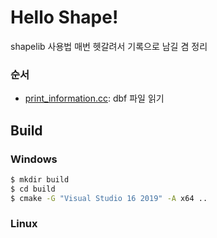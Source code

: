 # Hello Shape!
shapelib 사용법 매번 헷갈려서 기록으로 남길 겸 정리

### 순서
- [print_information.cc](https://github.com/Soo-Bin/helloshape/blob/main/print_information.cc): dbf 파일 읽기

## Build
### Windows
```sh
$ mkdir build
$ cd build
$ cmake -G "Visual Studio 16 2019" -A x64 ..
```

### Linux
```sh
```
